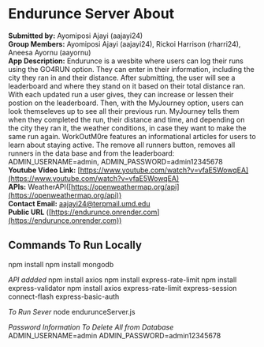 # Endurunce Server About

**Submitted by:**  Ayomiposi Ajayi (aajayi24) <br>
**Group Members:** Ayomiposi Ajayi (aajayi24), Rickoi Harrison (rharri24), Aneesa Ayornu (aayornu) <br>
**App Description:**  Endurunce is a wesbite where users can log their runs using the GO4RUN option. They can enter in their information, including the city they ran in and their distance. After submitting, the user will see a leaderboard and where they stand on it based on their total distance ran. With each updated run a user gives, they can increase or lessen their postion on the leaderboard. Then, with the MyJourney option, users can look themseleves up to see all their previous run. MyJourney tells them when they completed the run, their distance and time, and depending on the city they ran it, the weather conditions, in case they want to make the same run again. WorkOutM0re features an informational articles for users to learn about staying active. The remove all runners button, removes all runners in the data base and from the leaderboard: ADMIN_USERNAME=admin, ADMIN_PASSWORD=admin12345678<br>
**Youtube Video Link:** [https://www.youtube.com/watch?v=vfaE5WowqEA](https://www.youtube.com/watch?v=vfaE5WowqEA) <br>
**APIs:** WeatherAPI([https://openweathermap.org/api](https://openweathermap.org/api)) <br>
**Contact Email:** aajayi24@terpmail.umd.edu<br>
**Public URL** ([https://endurunce.onrender.com](https://endurunce.onrender.com))

## Commands To Run Locally

npm install 
npm install mongodb

*API addded*
npm install axios 
npm install express-rate-limit 
npm install express-validator 
npm install axios express-rate-limit express-session connect-flash express-basic-auth

*To Run Sever*
node endurunceServer.js <portNumber>

*Password Information To Delete All from Database*
ADMIN_USERNAME=admin
ADMIN_PASSWORD=admin12345678

